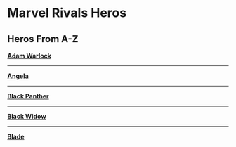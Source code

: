 # Marvel Rivals Heros
## Heros From A-Z
**[Adam Warlock](https://www.marvelrivals.com/heroes/index.html?id=ef4511de-a2ff-43f0-b061-d915f0ccb37d)**

---
**[Angela](https://www.marvelrivals.com/heroes/index.html?id=03af29d0-1a53-4077-9062-8201ed327635)**

---
**[Black Panther](https://www.marvelrivals.com/heroes/index.html?id=fa01bc79-aba9-4559-9a0e-fc4fb5666f0a)**

---
**[Black Widow](https://www.marvelrivals.com/heroes/index.html?id=baa0fe39-41ff-42f3-b48f-3e453317503a)**

---
**[Blade](https://www.marvelrivals.com/heroes/index.html?id=4bb813d7-30ab-4c36-bd05-b9d299e4c1e3)**
